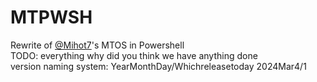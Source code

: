 # MTPWSH
Rewrite of [@Mihot7](https://github.com/Mihot7)'s MTOS in Powershell<br/>
TODO: everything why did you think we have anything done<br/>
version naming system: YearMonthDay/Whichreleasetoday
2024Mar4/1

